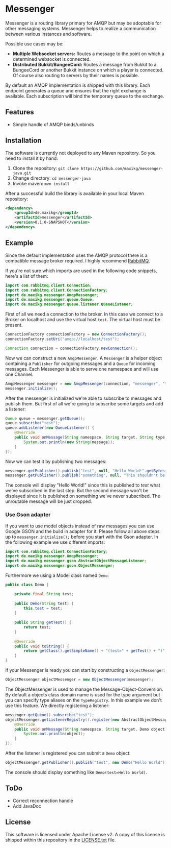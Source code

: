 # Messenger

Messenger is a routing library primary for AMQP but may be adoptable for other messaging systems. Messenger helps to
realize a communication between various instances and software.

Possible use cases may be:

 * **Multiple Websocket servers:** Routes a message to the point on which a determined websocket is connected.
 * **Distributed Bukkit/BungeeCord:** Routes a message from Bukkit to a BungeeCord or another Bukkit instance on which
   a player is connected. Of course also routing to servers by their names is possible.

By default an AMQP implementation is shipped with this library. Each endpoint generates a queue and ensures that the
right exchange is available. Each subscription will bind the temporary queue to the exchange.

## Features

 * Simple handle of AMQP binds/unbinds

## Installation

The software is currently not deployed to any Maven repository. So you need to install it by hand:

 1. Clone the repository: `git clone https://github.com/maxikg/messenger-java.git`
 2. Change directory: `cd messenger-java`
 3. Invoke maven: `mvn install`

After a successful build the library is available in your local Maven repository:

```xml
<dependency>
    <groupId>de.maxikg</groupId>
    <artifactId>messenger</artifactId>
    <version>0.1.0-SNAPSHOT</version>
</dependency>
```

## Example

Since the default implementation uses the AMQP protocol there is a compatible message broker required. I highly
recommend [RabbitMQ](https://www.rabbitmq.com/).

If you're not sure which imports are used in the following code snippets, here's a list of them:

```java
import com.rabbitmq.client.Connection;
import com.rabbitmq.client.ConnectionFactory;
import de.maxikg.messenger.AmqpMessenger;
import de.maxikg.messenger.queue.Queue;
import de.maxikg.messenger.queue.listener.QueueListener;
```

First of all we need a connection to the broker. In this case we connect to a Broker on localhost and use the virtual
host `test`. The virtual host must be present.

```java
ConnectionFactory connectionFactory = new ConnectionFactory();
connectionFactory.setUri("amqp://localhost/test");

Connection connection = connectionFactory.newConnection();
```

Now we can construct a new `AmqpMessenger`. A `Messenger` is a helper object containing a `Publisher` for outgoing
messages and a `Queue` for incoming messages. Each Messenger is able to serve one namespace and will use one Channel.

```java
AmqpMessenger messenger = new AmqpMessenger(connection, "messenger", "test");
messenger.initialize();
```

After the messenger is initialized we're able to subscribe to messages and publish them. But first of all we're going
to subscribe some targets and add a listener:

```java
Queue queue = messenger.getQueue();
queue.subscribe("test");
queue.addListener(new QueueListener() {
    @Override
    public void onMessage(String namespace, String target, String type, byte[] message) {
        System.out.println(new String(message));
    }
});
```

Now we can test it by publishing two messages:

```java
messenger.getPublisher().publish("test", null, "Hello World!".getBytes());
messenger.getPublisher().publish("something", null, "This shouldn't be displayed!".getBytes());
```

The console will display "Hello World!" since this is published to *test* what we've subscribed in the last step. But
the second message won't be displayed since it is published on something we've never subscribed. The unroutable message
will be just dropped.

### Use Gson adapter

If you want to use model objects instead of raw messages you can use Google GSON and the build in adapter for it.
Please follow all above steps up to `messenger.initialize();` before you start with the Gson adapter. In the following
example we use different imports:

```java
import com.rabbitmq.client.ConnectionFactory;
import de.maxikg.messenger.AmqpMessenger;
import de.maxikg.messenger.gson.AbstractObjectMessageListener;
import de.maxikg.messenger.gson.ObjectMessenger;
```

Furthermore we using a Model class named `Demo`:

```java
public class Demo {

    private final String test;
    
    public Demo(String test) {
        this.test = test;
    }
    
    public String getTest() {
        return test;
    }
    
    @Override
    public void toString() {
        return getClass().getSimpleName() + "(test=" + getTest() + ")";
    }
}
```

If your Messenger is ready you can start by constructing a `ObjectMessenger`:

```java
ObjectMessenger objectMessenger = new ObjectMessenger(messenger);
```

The ObjectMessenger is used to manage the Message-Object-Conversion. By default a objects class domain name is used for
the type argument but you can specify type aliases on the `TypeRegistry`. In this example we don't use this feature.
We directly registering a listener:

```java
messenger.getQueue().subscribe("test");
objectMessenger.getListenerRegistry().register(new AbstractObjectMessageListener<Demo>(Demo.class) {
    @Override
    public void onMessage(String namespace, String target, Demo object) {
        System.out.println(object);
    }
});
```

After the listener is registered you can submit a `Demo` object:

```java
objectMessenger.getPublisher().publish("test", new Demo("Hello World"));
```

The console should display something like `Demo(test=Hello World)`.

## ToDo

 * Correct reconnection handle
 * Add JavaDoc

## License

This software is licensed under Apache License v2. A copy of this license is shipped within this repository in the
[LICENSE.txt](/LICENSE.txt) file.
